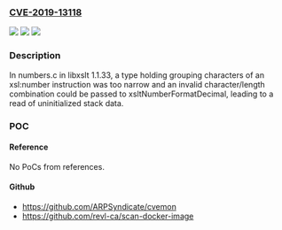 ### [CVE-2019-13118](https://cve.mitre.org/cgi-bin/cvename.cgi?name=CVE-2019-13118)
![](https://img.shields.io/static/v1?label=Product&message=n%2Fa&color=blue)
![](https://img.shields.io/static/v1?label=Version&message=n%2Fa&color=blue)
![](https://img.shields.io/static/v1?label=Vulnerability&message=n%2Fa&color=brighgreen)

### Description

In numbers.c in libxslt 1.1.33, a type holding grouping characters of an xsl:number instruction was too narrow and an invalid character/length combination could be passed to xsltNumberFormatDecimal, leading to a read of uninitialized stack data.

### POC

#### Reference
No PoCs from references.

#### Github
- https://github.com/ARPSyndicate/cvemon
- https://github.com/revl-ca/scan-docker-image

